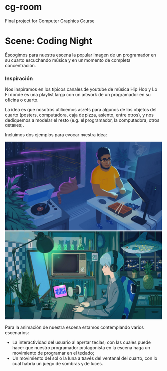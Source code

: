 # cg-room
Final project for Computer Graphics Course

# Scene: Coding Night

Éscogimos para nuestra escena la popular imagen de un programador en su cuarto escuchando música y en un momento de completa concentración.

### Inspiración
Nos inspiramos en los típicos canales de youtube de música Hip Hop y Lo Fi donde es una playlist larga con un artwork de un programador en su oficina o cuarto. 

La idea es que nosotros utilicemos assets para algunos de los objetos del cuarto (posters, computadora, caja de pizza, asiento, entre otros), y nos dediquemos a modelar el resto (e.g. el programador, la computadora, otros detalles).

Incluimos dos ejemplos para evocar nuestra idea:

<img src='./media/ex-1.jpg'/>

<img src='./media/ex-2.jpg'/>

Para la animación de nuestra escena estamos contemplando varios escenarios:
- La interactividad del usuario al apretar teclas; con las cuales puede hacer que nuestro programador protagonista en la escena haga un movimiento de programar en el teclado;
- Un movimiento del sol o la luna a través del ventanal del cuarto, con lo cual habría un juego de sombras y de luces.

